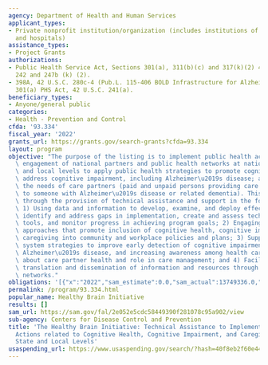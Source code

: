 ```yaml
---
agency: Department of Health and Human Services
applicant_types:
- Private nonprofit institution/organization (includes institutions of higher education
  and hospitals)
assistance_types:
- Project Grants
authorizations:
- Public Health Service Act, Sections 301(a), 311(b)(c) and 317(k)(2) 42 U.S.C. 241(a),
  242 and 247b (k) (2).
- 398A, 42 U.S.C. 280c-4 (Pub.L. 115-406 BOLD Infrastructure for Alzheimer's Act);
  301(a) PHS Act, 42 U.S.C. 241(a).
beneficiary_types:
- Anyone/general public
categories:
- Health - Prevention and Control
cfda: '93.334'
fiscal_year: '2022'
grants_url: https://grants.gov/search-grants?cfda=93.334
layout: program
objective: "The purpose of the listing is to implement public health actions through\
  \ engagement of national partners and public health networks at national, state\
  \ and local levels to apply public health strategies to promote cognitive health;\
  \ address cognitive impairment, including Alzheimer\u2019s disease; and support\
  \ the needs of care partners (paid and unpaid persons providing care or assistance\
  \ to someone with Alzheimer\u2019s disease or related dementia). This will be accomplished\
  \ through the provision of technical assistance and support in the following areas:\
  \ 1) Using data and information to develop, examine, and deploy effective strategies,\
  \ identify and address gaps in implementation, create and assess technical assistance\
  \ tools, and monitor progress in achieving program goals; 2) Engaging in environmental\
  \ approaches that promote inclusion of cognitive health, cognitive impairment and\
  \ caregiving into community and workplace policies and plans; 3) Supporting health\
  \ system strategies to improve early detection of cognitive impairment, including\
  \ Alzheimer\u2019s disease, and increasing awareness among health care providers\
  \ about care partner health and role in care management; and 4) Facilitating the\
  \ translation and dissemination of information and resources through public health\
  \ networks."
obligations: '[{"x":"2022","sam_estimate":0.0,"sam_actual":13749336.0,"usa_spending_actual":13553968.54},{"x":"2023","sam_estimate":22878863.0,"sam_actual":0.0,"usa_spending_actual":22878803.0},{"x":"2024","sam_estimate":22787863.0,"sam_actual":0.0,"usa_spending_actual":0.0}]'
permalink: /program/93.334.html
popular_name: Healthy Brain Initiative
results: []
sam_url: https://sam.gov/fal/2e052e5cdc58449390f281078c95a902/view
sub-agency: Centers for Disease Control and Prevention
title: 'The Healthy Brain Initiative: Technical Assistance to Implement Public Health
  Actions related to Cognitive Health, Cognitive Impairment, and Caregiving at the
  State and Local Levels'
usaspending_url: https://www.usaspending.gov/search/?hash=40f8eb2f60e443090f0be13fa3628c69
---
```

